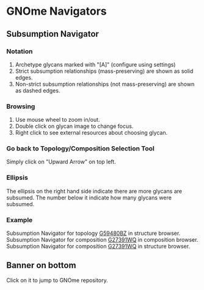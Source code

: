 # GNOme Navigators

## Subsumption Navigator

### Notation
1. Archetype glycans marked with "[A]" (configure using settings)
2. Strict subsumption relationships (mass-preserving) are shown as solid edges.
3. Non-strict subsumption relationships (not mass-preserving) are shown as dashed edges.

### Browsing
1. Use mouse wheel to zoom in/out.
2. Double click on glycan image to change focus.
3. Right click to see external resources about choosing glycan.


### Go back to Topology/Composition Selection Tool
Simply click on "Upward Arrow" on top left.

### Ellipsis
The ellipsis on the right hand side indicate there are more glycans are subsumed. The number below it indicate how many glycans were subsumed.  

### Example
Subsumption Navigator for topology [G59480BZ](https://gnome.glyomics.org/StructureBrowser.html?focus=G59480BZ)
in structure browser.
<br>
Subsumption Navigator for composition [G27391WQ](https://gnome.glyomics.org/CompositionBrowser.html?focus=G27391WQ)
in composition browser.
<br>
Subsumption Navigator for composition [G27391WQ](https://gnome.glyomics.org/StructureBrowser.html?focus=G27391WQ)
in structure browser.

## Banner on bottom
Click on it to jump to GNOme repository.






